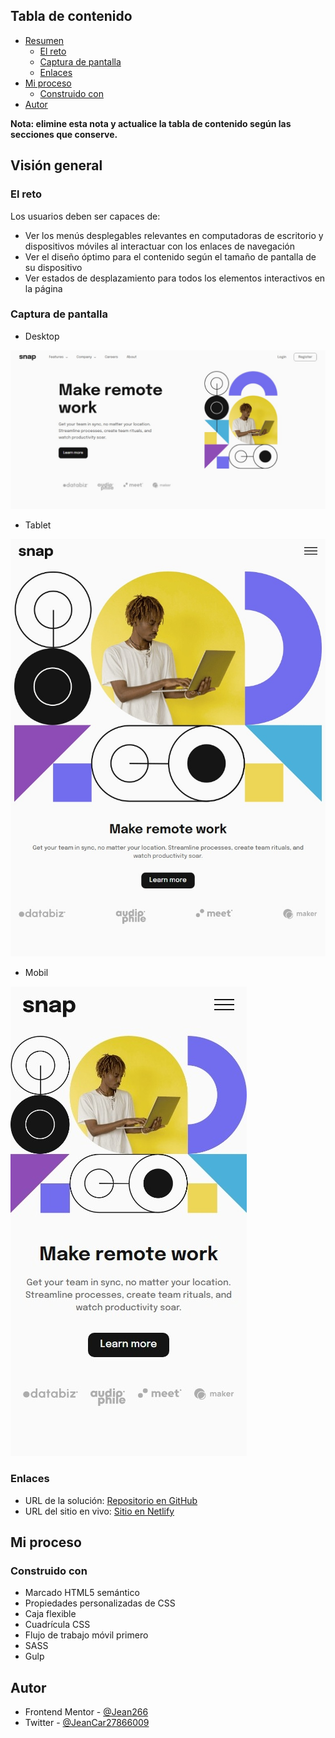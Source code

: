 ## Tabla de contenido

- [Resumen](#resumen)
  - [El reto](#el-reto)
  - [Captura de pantalla](#captura-de-pantalla)
  - [Enlaces](#enlaces)
- [Mi proceso](#mi-proceso)
  - [Construido con](#construido-con)
- [Autor](#autor)

**Nota: elimine esta nota y actualice la tabla de contenido según las secciones que conserve.**

## Visión general

### El reto

Los usuarios deben ser capaces de:

- Ver los menús desplegables relevantes en computadoras de escritorio y dispositivos móviles al interactuar con los enlaces de navegación
- Ver el diseño óptimo para el contenido según el tamaño de pantalla de su dispositivo
- Ver estados de desplazamiento para todos los elementos interactivos en la página

### Captura de pantalla

- Desktop

![](./Desing_desktop.jpeg)

- Tablet

![](./Desing_tablet.jpeg)

- Mobil

![](./Desing_mobil.jpeg)


### Enlaces

- URL de la solución: [Repositorio en GitHub]()
- URL del sitio en vivo: [Sitio en Netlify]()

## Mi proceso

### Construido con

- Marcado HTML5 semántico
- Propiedades personalizadas de CSS
- Caja flexible
- Cuadrícula CSS
- Flujo de trabajo móvil primero
- SASS
- Gulp

## Autor

- Frontend Mentor - [@Jean266](https://www.frontendmentor.io/profile/jean266)
- Twitter - [@JeanCar27866009](https://twitter.com/JeanCar27866009)
